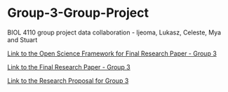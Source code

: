 # Group-3-Group-Project
BIOL 4110 group project data collaboration - Ijeoma, Lukasz, Celeste, Mya and Stuart

[Link to the Open Science Framework for Final Research Paper - Group 3](https://osf.io/35ayx/?view_only=76a4f2e779e54ce39f9848cc0f85b602)

[Link to the Final Research Paper - Group 3]()

[Link to the Research Proposal for Group 3](https://github.com/BIOL4110/Group-3-Group-Project/blob/main/Group3-Proposal-Final.pdf)
